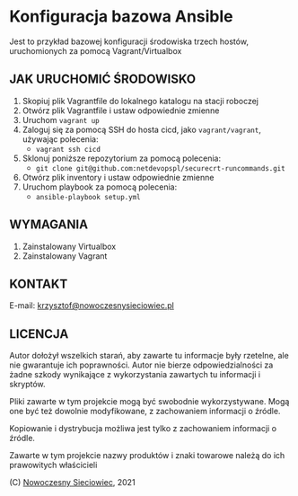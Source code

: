 # Konfiguracja bazowa Ansible

Jest to przykład bazowej konfiguracji środowiska trzech hostów, uruchomionych za pomocą Vagrant/Virtualbox

## **JAK URUCHOMIĆ ŚRODOWISKO**

1. Skopiuj plik Vagrantfile do lokalnego katalogu na stacji roboczej
2. Otwórz plik Vagrantfile i ustaw odpowiednie zmienne
3. Uruchom `vagrant up`
4. Zaloguj się za pomocą SSH do hosta cicd, jako `vagrant/vagrant`, używając polecenia:
   - `vagrant ssh cicd`
5. Sklonuj poniższe repozytorium za pomocą polecenia:
   - `git clone git@github.com:netdevopspl/securecrt-runcommands.git`
6. Otwórz plik inventory i ustaw odpowiednie zmienne
7. Uruchom playbook za pomocą polecenia:
   - `ansible-playbook setup.yml`

## **WYMAGANIA**

1. Zainstalowany Virtualbox
2. Zainstalowany Vagrant

## **KONTAKT**

E-mail: [krzysztof@nowoczesnysieciowiec.pl](mailto:krzysztof@nowoczesnysieciowiec.pl?Subject=Projekt%20VagrantAnsibleSetup)

## **LICENCJA**

Autor dołożył wszelkich starań, aby zawarte tu informacje były rzetelne, ale nie gwarantuje ich poprawności. Autor nie bierze odpowiedzialności za żadne szkody wynikające z wykorzystania zawartych tu informacji i skryptów.

Pliki zawarte w tym projekcie mogą być swobodnie wykorzystywane. Mogą one być też dowolnie modyfikowane, z zachowaniem informacji o źródle.

Kopiowanie i dystrybucja możliwa jest tylko z zachowaniem informacji o źródle.

Zawarte w tym projekcie nazwy produktów i znaki towarowe należą do ich prawowitych właścicieli

(C) [Nowoczesny Sieciowiec](https://nowoczesnysieciowiec.pl "Blog Nowoczesny Sieciowiec"), 2021
